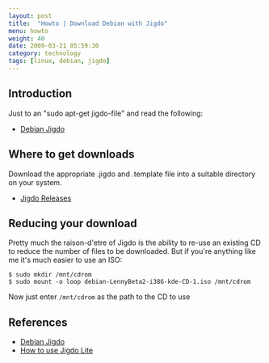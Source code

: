 ```yaml
---
layout: post
title:  "Howto | Download Debian with Jigdo"
menu: howto
weight: 40
date: 2009-03-21 05:59:30
category: technology
tags: [linux, debian, jigdo]
---
```


## Introduction

Just to an "sudo apt-get jigdo-file" and read the following:

   * [Debian Jigdo]

## Where to get downloads

Download the appropriate .jigdo and .template file into a suitable directory on your system.

   * [Jigdo Releases]

## Reducing your download

Pretty much the raison-d'etre of Jigdo is the ability to re-use an existing CD to reduce the number of files to be downloaded.  But if you're anything like me it's much easier to use an ISO:

    $ sudo mkdir /mnt/cdrom
    $ sudo mount -o loop debian-LennyBeta2-i386-kde-CD-1.iso /mnt/cdrom

Now just enter `/mnt/cdrom` as the path to the CD to use

## References

   * [Debian Jigdo] 
   * [How to use Jigdo Lite](http://www.electrictoolbox.com/how-to-use-jigdo-lite/)


[Debian Jigdo]: http://tldp.org/HOWTO/Debian-Jigdo/index.html
[Jigdo Releases]: http://www.debian.org/CD/jigdo-cd/
